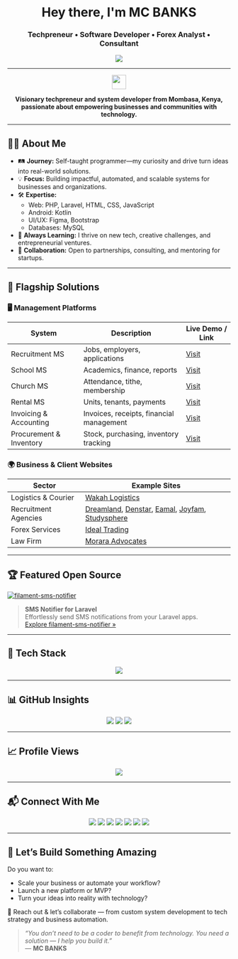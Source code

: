 <h1 align="center">Hey there, I'm MC BANKS</h1>
<h3 align="center">Techpreneur • Software Developer • Forex Analyst • Consultant</h3>

<p align="center">
  <img src="https://readme-typing-svg.herokuapp.com?font=Fira+Code&size=22&duration=3000&pause=1000&color=00FFF0&center=true&vCenter=true&width=800&lines=Building+Real+World+Systems.;Forex+Learner+and+Trader.;Travel+Consultant.;Upcoming+Mentor.;Empowering+Startups+with+Technology." />
</p>


---

<p align="center">
  <img src="https://em-content.zobj.net/source/joypixels/369/flag-kenya_1f1f0-1f1ea.png" width="32" />
</p>

<p align="center">
  <b>Visionary techpreneur and system developer from Mombasa, Kenya, passionate about empowering businesses and communities with technology.</b>
</p>

---

## 👨‍💻 About Me

- 🛤️ **Journey:** Self-taught programmer—my curiosity and drive turn ideas into real-world solutions.
- 💡 **Focus:** Building impactful, automated, and scalable systems for businesses and organizations.
- 🛠️ **Expertise:** 
  - Web: PHP, Laravel, HTML, CSS, JavaScript
  - Android: Kotlin
  - UI/UX: Figma, Bootstrap
  - Databases: MySQL
- 🌱 **Always Learning:** I thrive on new tech, creative challenges, and entrepreneurial ventures.
- 🤝 **Collaboration:** Open to partnerships, consulting, and mentoring for startups.

---

## 🚀 Flagship Solutions

### 🖥️ Management Platforms

| System                      | Description                               | Live Demo / Link                   |
|-----------------------------|-------------------------------------------|------------------------------------|
| Recruitment MS              | Jobs, employers, applications             | [Visit](https://rmsystems.site)       |
| School MS                   | Academics, finance, reports               | [Visit](https://school.rmsystems.site)|
| Church MS                   | Attendance, tithe, membership             | [Visit](https://church.rmsystems.site)|
| Rental MS                   | Units, tenants, payments                  | [Visit](https://test.ukwaju.systems)  |
| Invoicing & Accounting      | Invoices, receipts, financial management  | [Visit](https://uplenza.co.ke)        |
| Procurement & Inventory     | Stock, purchasing, inventory tracking     | [Visit](https://proc.rmsystems.site)  |

### 🌍 Business & Client Websites

| Sector                   | Example Sites |
|--------------------------|--------------|
| Logistics & Courier      | [Wakah Logistics](https://www.wakah.co.ke) |
| Recruitment Agencies     | [Dreamland](https://dreamlandmanpower.com), [Denstar](https://denstar.co.ke), [Eamal](https://eamalsolutions.co.ke), [Joyfam](https://joyfamltd.co.ke), [Studysphere](https://studysphereglobal.co.ke) |
| Forex Services           | [Ideal Trading](https://idealtrading.co.ke) |
| Law Firm                 | [Morara Advocates](https://moraranyangitoadv.co.ke) |

---

## 🏆 Featured Open Source

[![filament-sms-notifier](https://github-readme-stats.vercel.app/api/pin/?username=MCBANKSKE&repo=filament-sms-notifier)](https://github.com/MCBANKSKE/filament-sms-notifier)

> **SMS Notifier for Laravel**  
> Effortlessly send SMS notifications from your Laravel apps.  
> [Explore filament-sms-notifier »](https://github.com/MCBANKSKE/filament-sms-notifier)

---

## 🚦 Tech Stack

<p align="center">
  <img src="https://skillicons.dev/icons?i=php,laravel,js,html,css,python,mysql,figma,bootstrap,vscode,github" />
</p>

---

## 📊 GitHub Insights

<p align="center">
  <img src="https://github-readme-stats.vercel.app/api?username=MCBANKSKE&show_icons=true&theme=radical" />
  <img src="https://github-readme-stats.vercel.app/api/top-langs/?username=MCBANKSKE&layout=compact&theme=radical" />
  <img src="https://streak-stats.demolab.com?user=MCBANKSKE&theme=radical" />
</p>

---

## 📈 Profile Views

<p align="center">
  <img src="https://komarev.com/ghpvc/?username=MCBANKSKE&label=Profile+Views&color=0e75b6&style=flat-square" />
</p>

---

## 📬 Connect With Me

<p align="center">
  <a href="https://mcbanks.rmsystems.site"><img src="https://img.shields.io/badge/Website-222?style=for-the-badge&logo=Google-Chrome&logoColor=white" /></a>
  <a href="mailto:info@rmsystems.site"><img src="https://img.shields.io/badge/Email-EA4335?style=for-the-badge&logo=gmail&logoColor=white" /></a>
  <a href="https://wa.me/254798808796"><img src="https://img.shields.io/badge/WhatsApp-25D366?style=for-the-badge&logo=whatsapp&logoColor=white" /></a>
  <a href="https://github.com/MCBANKSKE"><img src="https://img.shields.io/badge/GitHub-181717?style=for-the-badge&logo=github&logoColor=white" /></a>
  <a href="https://instagram.com/mcbanks.ke"><img src="https://img.shields.io/badge/Instagram-E4405F?style=for-the-badge&logo=instagram&logoColor=white" /></a>
  <a href="https://facebook.com/mcbanks.ke"><img src="https://img.shields.io/badge/Facebook-1877f2?style=for-the-badge&logo=facebook&logoColor=white" /></a>
  <a href="https://linkedin.com/in/mcbanks"><img src="https://img.shields.io/badge/LinkedIn-0077b5?style=for-the-badge&logo=linkedin&logoColor=white" /></a>
</p>

---

## 🤝 Let’s Build Something Amazing

Do you want to:
- Scale your business or automate your workflow?
- Launch a new platform or MVP?
- Turn your ideas into reality with technology?

💬 Reach out & let’s collaborate — from custom system development to tech strategy and business automation.

> _“You don’t need to be a coder to benefit from technology. You need a solution — I help you build it.”_  
> — **MC BANKS**
